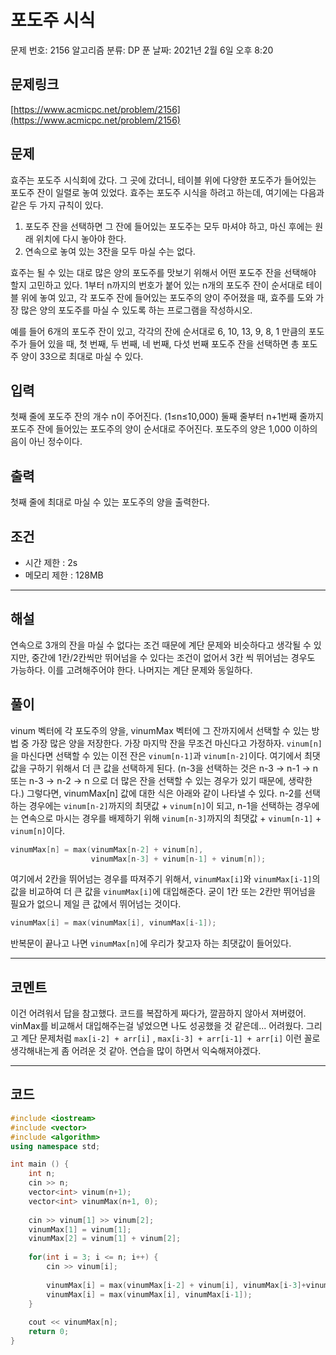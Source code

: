 # 포도주 시식

문제 번호: 2156
알고리즘 분류: DP
푼 날짜: 2021년 2월 6일 오후 8:20

## 문제링크

[https://www.acmicpc.net/problem/2156](https://www.acmicpc.net/problem/2156)

## 문제

효주는 포도주 시식회에 갔다. 그 곳에 갔더니, 테이블 위에 다양한 포도주가 들어있는 포도주 잔이 일렬로 놓여 있었다. 효주는 포도주 시식을 하려고 하는데, 여기에는 다음과 같은 두 가지 규칙이 있다.

1. 포도주 잔을 선택하면 그 잔에 들어있는 포도주는 모두 마셔야 하고, 마신 후에는 원래 위치에 다시 놓아야 한다.
2. 연속으로 놓여 있는 3잔을 모두 마실 수는 없다.

효주는 될 수 있는 대로 많은 양의 포도주를 맛보기 위해서 어떤 포도주 잔을 선택해야 할지 고민하고 있다. 1부터 n까지의 번호가 붙어 있는 n개의 포도주 잔이 순서대로 테이블 위에 놓여 있고, 각 포도주 잔에 들어있는 포도주의 양이 주어졌을 때, 효주를 도와 가장 많은 양의 포도주를 마실 수 있도록 하는 프로그램을 작성하시오.

예를 들어 6개의 포도주 잔이 있고, 각각의 잔에 순서대로 6, 10, 13, 9, 8, 1 만큼의 포도주가 들어 있을 때, 첫 번째, 두 번째, 네 번째, 다섯 번째 포도주 잔을 선택하면 총 포도주 양이 33으로 최대로 마실 수 있다.

## 입력

첫째 줄에 포도주 잔의 개수 n이 주어진다. (1≤n≤10,000) 둘째 줄부터 n+1번째 줄까지 포도주 잔에 들어있는 포도주의 양이 순서대로 주어진다. 포도주의 양은 1,000 이하의 음이 아닌 정수이다.

## 출력

첫째 줄에 최대로 마실 수 있는 포도주의 양을 출력한다.

## 조건

- 시간 제한 : 2s
- 메모리 제한 : 128MB

---

## 해설

연속으로 3개의 잔을 마실 수 없다는 조건 때문에 계단 문제와 비슷하다고 생각될 수 있지만, 중간에 1칸/2칸씩만 뛰어넘을 수 있다는 조건이 없어서 3칸 씩 뛰어넘는 경우도 가능하다. 이를 고려해주어야 한다. 나머지는 계단 문제와 동일하다.

## 풀이

vinum 벡터에 각 포도주의 양을, vinumMax 벡터에 그 잔까지에서 선택할 수 있는 방법 중 가장 많은 양을 저장한다. 가장 마지막 잔을 무조건 마신다고 가정하자.  `vinum[n]`을 마신다면 선택할 수 있는 이전 잔은 `vinum[n-1]`과 `vinum[n-2]`이다. 여기에서 최댓값을 구하기 위해서 더 큰 값을 선택하게 된다. (n-3을 선택하는 것은 n-3 → n-1 → n 또는 n-3 → n-2 → n 으로 더 많은 잔을 선택할 수 있는 경우가 있기 때문에, 생략한다.) 그렇다면, vinumMax[n] 값에 대한 식은 아래와 같이 나타낼 수 있다. n-2를 선택하는 경우에는 `vinum[n-2]`까지의 최댓값 + `vinum[n]`이 되고, n-1을 선택하는 경우에는 연속으로 마시는 경우를 배제하기 위해 `vinum[n-3]`까지의 최댓값 + `vinum[n-1]` + `vinum[n]`이다. 

```cpp
vinumMax[n] = max(vinumMax[n-2] + vinum[n], 
                  vinumMax[n-3] + vinum[n-1] + vinum[n]);
```

 여기에서 2칸을 뛰어넘는 경우를 따져주기 위해서, `vinumMax[i]`와 `vinumMax[i-1]`의 값을 비교하여 더 큰 값을 `vinumMax[i]`에 대입해준다. 굳이 1칸 또는 2칸만 뛰어넘을 필요가 없으니 제일 큰 값에서 뛰어넘는 것이다. 

```cpp
vinumMax[i] = max(vinumMax[i], vinumMax[i-1]);
```

반복문이 끝나고 나면 `vinumMax[n]`에 우리가 찾고자 하는 최댓값이 들어있다.

---

## 코멘트

이건 어려워서 답을 참고했다. 코드를 복잡하게 짜다가, 깔끔하지 않아서 져버렸어. vinMax를 비교해서 대입해주는걸 넣었으면 나도 성공했을 것 같은데... 어려웠다. 그리고 계단 문제처럼 `max[i-2] + arr[i]` , `max[i-3] + arr[i-1] + arr[i]` 이런 꼴로 생각해내는게 좀 어려운 것 같아. 연습을 많이 하면서 익숙해져야겠다.

---

## 코드

```cpp
#include <iostream>
#include <vector>
#include <algorithm>
using namespace std;

int main () {
    int n;
    cin >> n;
    vector<int> vinum(n+1);
    vector<int> vinumMax(n+1, 0);
    
    cin >> vinum[1] >> vinum[2];
    vinumMax[1] = vinum[1];
    vinumMax[2] = vinum[1] + vinum[2];
    
    for(int i = 3; i <= n; i++) {
        cin >> vinum[i];
        
        vinumMax[i] = max(vinumMax[i-2] + vinum[i], vinumMax[i-3]+vinum[i-1]+vinum[i]);
        vinumMax[i] = max(vinumMax[i], vinumMax[i-1]);
    }
    
    cout << vinumMax[n];
    return 0;
}
```